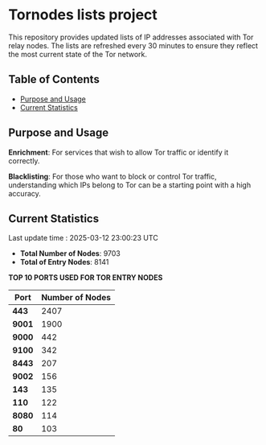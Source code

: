 # Tornodes lists project

This repository provides updated lists of IP addresses associated with Tor relay nodes. The lists are refreshed every 30 minutes to ensure they reflect the most current state of the Tor network.

## Table of Contents

- [Purpose and Usage](#purpose-and-usage)
- [Current Statistics](#current-statistics)


## Purpose and Usage

**Enrichment**: For services that wish to allow Tor traffic or identify it correctly.

**Blacklisting**: For those who want to block or control Tor traffic, understanding which IPs belong to Tor can be a starting point with a high accuracy.

## Current Statistics

Last update time : 2025-03-12 23:00:23 UTC

- **Total Number of Nodes**: 9703
- **Total of Entry Nodes**: 8141

**TOP 10 PORTS USED FOR TOR ENTRY NODES**

| **Port** | **Number of Nodes** |
|------|-----------------|
| **443**   | 2407  |
| **9001**   | 1900  |
| **9000**   | 442  |
| **9100**   | 342  |
| **8443**   | 207  |
| **9002**   | 156  |
| **143**   | 135  |
| **110**   | 122  |
| **8080**   | 114  |
| **80**   | 103  |

